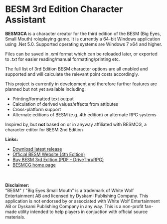 # BESM 3rd Edition Character Assistant

**BESM3CA** is a character creator for the third edition of the BESM (Big Eyes, Small Mouth) roleplaying game.  It is currently a 64-bit Windows application using .Net 5.0.  Supported operating systems are Windows 7 x64 and higher.

Files can be saved in _.xml_ format which can be reloaded later, or exported to _.txt_ for easier reading/manual formatting/printing etc.

The full list of 3rd Edition BESM character options are all enabled and supported and will calculate the relevant point costs accordingly.

This project is currently in development and therefore further features are planned but not yet available including:
* Printing/formatted text output
* Calculation of derived values/effects from attibutes
* Cross-platform support
* Alternate editions of BESM (e.g. 4th edition) or alternate RPG systems

Inspired by, but **not** based on or in anyway affiliated with BESMCG, a character editor for BESM 2nd Edition

**Links:**
* [Download latest release](https://github.com/mikethemage/BESM3CA/releases)
* [Official BESM Website (4th Edition)](https://BESM4.life)
* [Buy BESM 3rd Edition (PDF - DriveThruRPG)](https://www.drivethrurpg.com/product/24482/BESM-Big-Eyes-Small-Mouth-3rd-Edition)
* [BESMCG home page](http://www.technofetish.net/index.html)

\
\
**Disclaimer:**\
"BESM" / "Big Eyes Small Mouth" is a trademark of White Wolf Entertainment AB and licensed by Dyskami Publishing Company.  This application is not endorsed by or associated with White Wolf Entertainment AB or Dyskami Publishing Company in any way.  This is a non-profit fan-made utility intended to help players in conjuction with official source materials.

